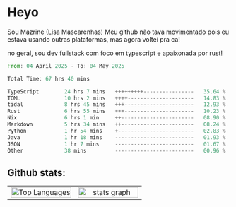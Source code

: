# Heyo

Sou Mazrine (Lisa Mascarenhas)
Meu github não tava movimentado pois eu estava usando outras plataformas, mas agora voltei pra ca!

no geral, sou dev fullstack com foco em typescript e apaixonada por rust!
<!--START_SECTION:waka-->

```rust
From: 04 April 2025 - To: 04 May 2025

Total Time: 67 hrs 40 mins

TypeScript        24 hrs 7 mins   +++++++++----------------   35.64 %
TOML              10 hrs 2 mins   ++++---------------------   14.83 %
tidal             8 hrs 45 mins   +++----------------------   12.93 %
Rust              6 hrs 55 mins   +++----------------------   10.23 %
Nix               6 hrs 1 min     ++-----------------------   08.90 %
Markdown          5 hrs 34 mins   ++-----------------------   08.24 %
Python            1 hr 54 mins    +------------------------   02.83 %
Java              1 hr 18 mins    -------------------------   01.93 %
JSON              1 hr 7 mins     -------------------------   01.67 %
Other             38 mins         -------------------------   00.96 %
```

<!--END_SECTION:waka-->

<!--
**Mazrine/Mazrine** is a ✨ _special_ ✨ repository because its `README.md` (this file) appears on your GitHub profile.

Here are some ideas to get you started:

- 🔭 I’m currently working on ...
- 🌱 I’m currently learning ...
- 👯 I’m looking to collaborate on ...
- 🤔 I’m looking for help with ...
- 💬 Ask me about ...
- 📫 How to reach me: ...
- 😄 Pronouns: ...
- ⚡ Fun fact: ...
-->


## Github stats:

<div align="center">
  <table width="100%">
    <tr>
      <td align="center" width="50%">
        <img src="https://github-readme-stats.vercel.app/api/top-langs/?username=mazrine&theme=tokyonight&layout=donut&langs_count=10&locale=pt-br" width="100%" alt="Top Languages" />
      </td>
      <td align="center" width="50%">
        <img src="https://github-readme-stats-yxqy.vercel.app/api?username=mazrine&hide_title=false&hide_rank=false&show_icons=true&count_private=true&disable_animations=false&theme=midnight-purple&locale=en&hide_border=true&order=1" width="100%" alt="stats graph" />
      </td>
    </tr>
  </table>
</div>
